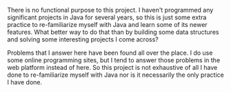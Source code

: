 There is no functional purpose to this project.  I haven't programmed any significant projects in Java for several years, so this is just some extra practice to re-familiarize myself with Java and learn some of its newer features.  What better way to do that than by building some data structures and solving some interesting projects I come across?

Problems that I answer here have been found all over the place.  I do use some online programming sites, but I tend to answer those problems in the web platform instead of here.  So this project is not exhaustive of all I have done to re-familiarize myself with Java nor is it necessarily the only practice I have done.